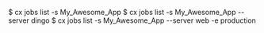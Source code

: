 <!-- post: jobs_example -->


$ cx jobs list -s My_Awesome_App
$ cx jobs list -s My_Awesome_App --server dingo
$ cx jobs list -s My_Awesome_App --server web -e production
